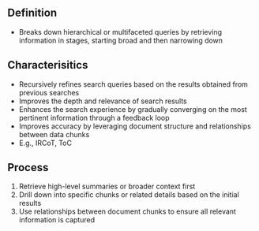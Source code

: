 ## Definition

- Breaks down hierarchical or multifaceted queries by retrieving information in stages, starting broad and then narrowing down

## Characterisitics

- Recursively refines search queries based on the results obtained from previous searches
- Improves the depth and relevance of search results
- Enhances the search experience by gradually converging on the most pertinent information through a feedback loop
- Improves accuracy by leveraging document structure and relationships between data chunks
- E.g., IRCoT, ToC

## Process

1. Retrieve high-level summaries or broader context first
2. Drill down into specific chunks or related details based on the initial results
3. Use relationships between document chunks to ensure all relevant information is captured
